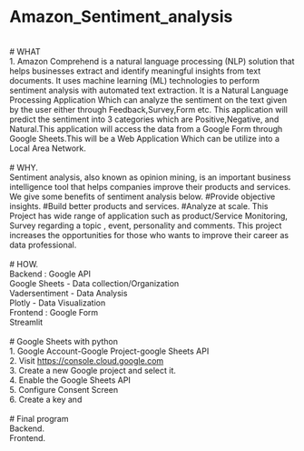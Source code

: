 # Amazon_Sentiment_analysis<br># WHAT<br> 1. Amazon Comprehend is a natural language processing (NLP) solutionthat helps businesses extract and identify meaningful insights fromtext documents. It uses machine learning (ML) technologies to performsentiment analysis with automated text extraction.  It is a Natural Language Processing Application Which can analyzethe sentiment on the text given by the user either throughFeedback,Survey,Form etc. This application will predict the sentiment into 3 categories whichare Positive,Negative, and Natural.This application will access the data from a GoogleForm through Google Sheets.This will be a Web Application Which can be utilize into a Local AreaNetwork.<br><br>#  WHY. <br> Sentiment analysis, also known as opinion mining, is an importantbusiness intelligence tool that helps companies improve their productsand services. We give some benefits of sentiment analysis below. #Provide objective insights. #Build better products and services. #Analyze at scale. This Project has wide range of application such as product/ServiceMonitoring, Survey regarding a topic , event, personality andcomments. This project increases the opportunities for those who wants toimprove their career as data professional.<br><br># HOW. <br>Backend : Google API<br>Google Sheets - Data collection/Organization<br>Vadersentiment - Data Analysis<br>Plotly - Data Visualization<br>Frontend : Google Form<br>Streamlit<br><br># Google Sheets with python<br>1. Google Account-Google Project-google Sheets API<br>2. Visit https://console.cloud.google.com<br>3. Create a new Google project and select it.<br> 4. Enable the Google Sheets API<br>5. Configure Consent Screen<br>6. Create a key and <br><br># Final program<br>Backend.<br>Frontend.